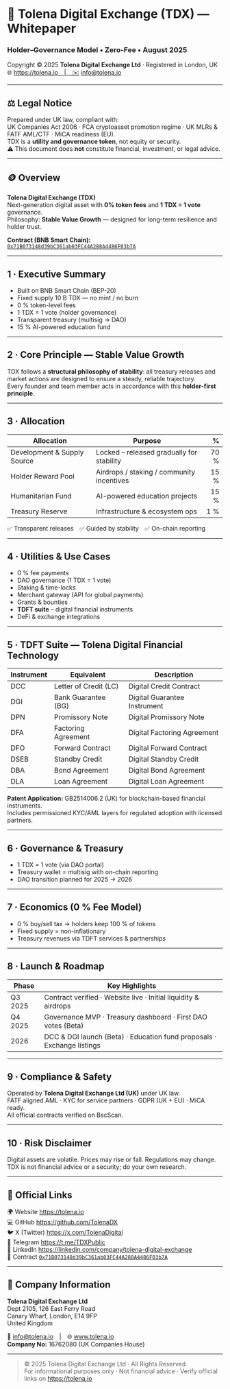 # 📜 Tolena Digital Exchange (TDX) — Whitepaper  
### Holder–Governance Model  •  Zero-Fee  •  August 2025  

Copyright © 2025 **Tolena Digital Exchange Ltd** · Registered in London, UK  
🌐 https://tolena.io | ✉️ info@tolena.io  

---

## ⚖ Legal Notice
Prepared under UK law, compliant with:  
UK Companies Act 2006 · FCA cryptoasset promotion regime · UK MLRs & FATF AML/CTF · MiCA readiness (EU).  
TDX is a **utility and governance token**, not equity or security.  
⚠️ This document does **not** constitute financial, investment, or legal advice.  

---

## 🪙 Overview
**Tolena Digital Exchange (TDX)**  
Next-generation digital asset with **0% token fees** and **1 TDX = 1 vote** governance.  
Philosophy: **Stable Value Growth** — designed for long-term resilience and holder trust.  

**Contract (BNB Smart Chain):**  
[`0x71B073148d39bC361ab03FC44A288A4486F03b7A`](https://bscscan.com/token/0x71b073148d39bc361ab03fc44a288a4486f03b7a)  

---

## 1 · Executive Summary
- Built on BNB Smart Chain (BEP-20)  
- Fixed supply 10 B TDX — no mint / no burn  
- 0 % token-level fees  
- 1 TDX = 1 vote (holder governance)  
- Transparent treasury (multisig → DAO)  
- 15 % AI-powered education fund  

---

## 2 · Core Principle — Stable Value Growth
TDX follows a **structural philosophy of stability**: all treasury releases and market actions are designed to ensure a steady, reliable trajectory.  
Every founder and team member acts in accordance with this **holder-first principle**.

---

## 3 · Allocation
| Allocation | Purpose | % |
|-------------|----------|--:|
| Development & Supply Source | Locked – released gradually for stability | 70 % |
| Holder Reward Pool | Airdrops / staking / community incentives | 15 % |
| Humanitarian Fund | AI-powered education projects | 15 % |
| Treasury Reserve | Infrastructure & ecosystem ops | 1 % |

✅ Transparent releases ✅ Guided by stability ✅ On-chain reporting  

---

## 4 · Utilities & Use Cases
- 0 % fee payments  
- DAO governance (1 TDX = 1 vote)  
- Staking & time-locks  
- Merchant gateway (API for global payments)  
- Grants & bounties  
- **TDFT suite** – digital financial instruments  
- DeFi & exchange integrations  

---

## 5 · TDFT Suite — Tolena Digital Financial Technology
| Instrument | Equivalent | Description |
|-------------|-------------|-------------|
| DCC | Letter of Credit (LC) | Digital Credit Contract |
| DGI | Bank Guarantee (BG) | Digital Guarantee Instrument |
| DPN | Promissory Note | Digital Promissory Note |
| DFA | Factoring Agreement | Digital Factoring Agreement |
| DFO | Forward Contract | Digital Forward Contract |
| DSEB | Standby Credit | Digital Standby Credit |
| DBA | Bond Agreement | Digital Bond Agreement |
| DLA | Loan Agreement | Digital Loan Agreement |

**Patent Application:** GB2514006.2 (UK) for blockchain-based financial instruments.  
Includes permissioned KYC/AML layers for regulated adoption with licensed partners.  

---

## 6 · Governance & Treasury
- 1 TDX = 1 vote (via DAO portal)  
- Treasury wallet = multisig with on-chain reporting  
- DAO transition planned for 2025 → 2026  

---

## 7 · Economics (0 % Fee Model)
- 0 % buy/sell tax → holders keep 100 % of tokens  
- Fixed supply = non-inflationary  
- Treasury revenues via TDFT services & partnerships  

---

## 8 · Launch & Roadmap
| Phase | Key Highlights |
|-------|----------------|
| Q3 2025 | Contract verified · Website live · Initial liquidity & airdrops |
| Q4 2025 | Governance MVP · Treasury dashboard · First DAO votes (Beta) |
| 2026 | DCC & DGI launch (Beta) · Education fund proposals · Exchange listings |

---

## 9 · Compliance & Safety
Operated by **Tolena Digital Exchange Ltd (UK)** under UK law.  
FATF aligned AML · KYC for service partners · GDPR (UK + EU) · MiCA ready.  
All official contracts verified on BscScan.  

---

## 10 · Risk Disclaimer
Digital assets are volatile. Prices may rise or fall. Regulations may change.  
TDX is not financial advice or a security; do your own research.  

---

## 🔗 Official Links
🌍 Website  https://tolena.io  
💻 GitHub  https://github.com/TolenaDX  
🐦 X (Twitter)  https://x.com/TolenaDigital  
💬 Telegram  https://t.me/TDXPublic  
💼 LinkedIn  https://linkedin.com/company/tolena-digital-exchange  
🔗 Contract  [`0x71B073148d39bC361ab03FC44A288A4486F03b7A`](https://bscscan.com/token/0x71b073148d39bc361ab03fc44a288a4486f03b7a)  

---

## 📄 Company Information
**Tolena Digital Exchange Ltd**  
Dept 2105, 126 East Ferry Road  
Canary Wharf, London, E14 9FP  
United Kingdom  

📩 info@tolena.io | 🌐 www.tolena.io  
**Company No:** 16762080 (UK Companies House)  

---

> © 2025 Tolena Digital Exchange Ltd · All Rights Reserved  
> For informational purposes only · Not financial advice · Verify official links on https://tolena.io
